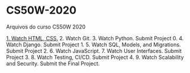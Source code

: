 # CS50W-2020

Arquivos do curso CS50W 2020

[1. Watch HTML, CSS.](https://cdn.cs50.net/web/2020/spring/lectures/0/lecture0-720p.mp4.download)
2. Watch Git.
3. Watch Python. Submit Project 0.
4. Watch Django. Submit Project 1.
5. Watch SQL, Models, and Migrations. Submit Project 2.
6. Watch JavaScript.
7. Watch User Interfaces. Submit Project 3.
8. Watch Testing, CI/CD. Submit Project 4.
9. Watch Scalability and Security. Submit the Final Project.

